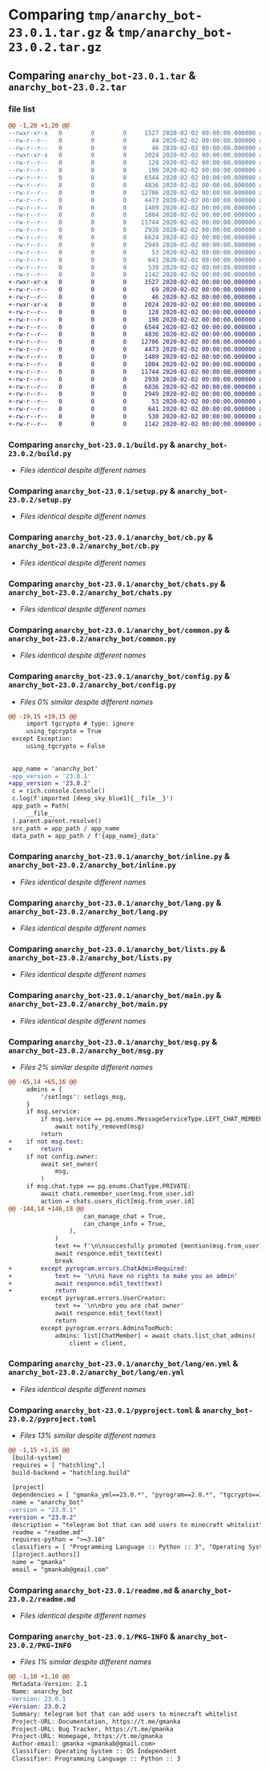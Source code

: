 # Comparing `tmp/anarchy_bot-23.0.1.tar.gz` & `tmp/anarchy_bot-23.0.2.tar.gz`

## Comparing `anarchy_bot-23.0.1.tar` & `anarchy_bot-23.0.2.tar`

### file list

```diff
@@ -1,20 +1,20 @@
--rwxr-xr-x   0        0        0     1527 2020-02-02 00:00:00.000000 anarchy_bot-23.0.1/build.py
--rw-r--r--   0        0        0       44 2020-02-02 00:00:00.000000 anarchy_bot-23.0.1/changlog.md
--rw-r--r--   0        0        0       46 2020-02-02 00:00:00.000000 anarchy_bot-23.0.1/pyrightcongig.json
--rwxr-xr-x   0        0        0     2024 2020-02-02 00:00:00.000000 anarchy_bot-23.0.1/setup.py
--rw-r--r--   0        0        0      128 2020-02-02 00:00:00.000000 anarchy_bot-23.0.1/anarchy_bot/__init__.py
--rw-r--r--   0        0        0      190 2020-02-02 00:00:00.000000 anarchy_bot-23.0.1/anarchy_bot/__main__.py
--rw-r--r--   0        0        0     6544 2020-02-02 00:00:00.000000 anarchy_bot-23.0.1/anarchy_bot/cb.py
--rw-r--r--   0        0        0     4836 2020-02-02 00:00:00.000000 anarchy_bot-23.0.1/anarchy_bot/chats.py
--rw-r--r--   0        0        0    12706 2020-02-02 00:00:00.000000 anarchy_bot-23.0.1/anarchy_bot/common.py
--rw-r--r--   0        0        0     4473 2020-02-02 00:00:00.000000 anarchy_bot-23.0.1/anarchy_bot/config.py
--rw-r--r--   0        0        0     1409 2020-02-02 00:00:00.000000 anarchy_bot-23.0.1/anarchy_bot/inline.py
--rw-r--r--   0        0        0     1804 2020-02-02 00:00:00.000000 anarchy_bot-23.0.1/anarchy_bot/lang.py
--rw-r--r--   0        0        0    11744 2020-02-02 00:00:00.000000 anarchy_bot-23.0.1/anarchy_bot/lists.py
--rw-r--r--   0        0        0     2938 2020-02-02 00:00:00.000000 anarchy_bot-23.0.1/anarchy_bot/main.py
--rw-r--r--   0        0        0     6624 2020-02-02 00:00:00.000000 anarchy_bot-23.0.1/anarchy_bot/msg.py
--rw-r--r--   0        0        0     2949 2020-02-02 00:00:00.000000 anarchy_bot-23.0.1/anarchy_bot/lang/en.yml
--rw-r--r--   0        0        0       53 2020-02-02 00:00:00.000000 anarchy_bot-23.0.1/.gitignore
--rw-r--r--   0        0        0      641 2020-02-02 00:00:00.000000 anarchy_bot-23.0.1/pyproject.toml
--rw-r--r--   0        0        0      530 2020-02-02 00:00:00.000000 anarchy_bot-23.0.1/readme.md
--rw-r--r--   0        0        0     1142 2020-02-02 00:00:00.000000 anarchy_bot-23.0.1/PKG-INFO
+-rwxr-xr-x   0        0        0     1527 2020-02-02 00:00:00.000000 anarchy_bot-23.0.2/build.py
+-rw-r--r--   0        0        0       69 2020-02-02 00:00:00.000000 anarchy_bot-23.0.2/changlog.md
+-rw-r--r--   0        0        0       46 2020-02-02 00:00:00.000000 anarchy_bot-23.0.2/pyrightconfig.json
+-rwxr-xr-x   0        0        0     2024 2020-02-02 00:00:00.000000 anarchy_bot-23.0.2/setup.py
+-rw-r--r--   0        0        0      128 2020-02-02 00:00:00.000000 anarchy_bot-23.0.2/anarchy_bot/__init__.py
+-rw-r--r--   0        0        0      190 2020-02-02 00:00:00.000000 anarchy_bot-23.0.2/anarchy_bot/__main__.py
+-rw-r--r--   0        0        0     6544 2020-02-02 00:00:00.000000 anarchy_bot-23.0.2/anarchy_bot/cb.py
+-rw-r--r--   0        0        0     4836 2020-02-02 00:00:00.000000 anarchy_bot-23.0.2/anarchy_bot/chats.py
+-rw-r--r--   0        0        0    12706 2020-02-02 00:00:00.000000 anarchy_bot-23.0.2/anarchy_bot/common.py
+-rw-r--r--   0        0        0     4473 2020-02-02 00:00:00.000000 anarchy_bot-23.0.2/anarchy_bot/config.py
+-rw-r--r--   0        0        0     1409 2020-02-02 00:00:00.000000 anarchy_bot-23.0.2/anarchy_bot/inline.py
+-rw-r--r--   0        0        0     1804 2020-02-02 00:00:00.000000 anarchy_bot-23.0.2/anarchy_bot/lang.py
+-rw-r--r--   0        0        0    11744 2020-02-02 00:00:00.000000 anarchy_bot-23.0.2/anarchy_bot/lists.py
+-rw-r--r--   0        0        0     2938 2020-02-02 00:00:00.000000 anarchy_bot-23.0.2/anarchy_bot/main.py
+-rw-r--r--   0        0        0     6836 2020-02-02 00:00:00.000000 anarchy_bot-23.0.2/anarchy_bot/msg.py
+-rw-r--r--   0        0        0     2949 2020-02-02 00:00:00.000000 anarchy_bot-23.0.2/anarchy_bot/lang/en.yml
+-rw-r--r--   0        0        0       53 2020-02-02 00:00:00.000000 anarchy_bot-23.0.2/.gitignore
+-rw-r--r--   0        0        0      641 2020-02-02 00:00:00.000000 anarchy_bot-23.0.2/pyproject.toml
+-rw-r--r--   0        0        0      530 2020-02-02 00:00:00.000000 anarchy_bot-23.0.2/readme.md
+-rw-r--r--   0        0        0     1142 2020-02-02 00:00:00.000000 anarchy_bot-23.0.2/PKG-INFO
```

### Comparing `anarchy_bot-23.0.1/build.py` & `anarchy_bot-23.0.2/build.py`

 * *Files identical despite different names*

### Comparing `anarchy_bot-23.0.1/setup.py` & `anarchy_bot-23.0.2/setup.py`

 * *Files identical despite different names*

### Comparing `anarchy_bot-23.0.1/anarchy_bot/cb.py` & `anarchy_bot-23.0.2/anarchy_bot/cb.py`

 * *Files identical despite different names*

### Comparing `anarchy_bot-23.0.1/anarchy_bot/chats.py` & `anarchy_bot-23.0.2/anarchy_bot/chats.py`

 * *Files identical despite different names*

### Comparing `anarchy_bot-23.0.1/anarchy_bot/common.py` & `anarchy_bot-23.0.2/anarchy_bot/common.py`

 * *Files identical despite different names*

### Comparing `anarchy_bot-23.0.1/anarchy_bot/config.py` & `anarchy_bot-23.0.2/anarchy_bot/config.py`

 * *Files 0% similar despite different names*

```diff
@@ -19,15 +19,15 @@
     import tgcrypto # type: ignore
     using_tgcrypto = True
 except Exception:
     using_tgcrypto = False
 
 
 app_name = 'anarchy_bot'
-app_version = '23.0.1'
+app_version = '23.0.2'
 c = rich.console.Console()
 c.log(f'imported [deep_sky_blue1]{__file__}')
 app_path = Path(
     __file__
 ).parent.parent.resolve()
 src_path = app_path / app_name
 data_path = app_path / f'{app_name}_data'
```

### Comparing `anarchy_bot-23.0.1/anarchy_bot/inline.py` & `anarchy_bot-23.0.2/anarchy_bot/inline.py`

 * *Files identical despite different names*

### Comparing `anarchy_bot-23.0.1/anarchy_bot/lang.py` & `anarchy_bot-23.0.2/anarchy_bot/lang.py`

 * *Files identical despite different names*

### Comparing `anarchy_bot-23.0.1/anarchy_bot/lists.py` & `anarchy_bot-23.0.2/anarchy_bot/lists.py`

 * *Files identical despite different names*

### Comparing `anarchy_bot-23.0.1/anarchy_bot/main.py` & `anarchy_bot-23.0.2/anarchy_bot/main.py`

 * *Files identical despite different names*

### Comparing `anarchy_bot-23.0.1/anarchy_bot/msg.py` & `anarchy_bot-23.0.2/anarchy_bot/msg.py`

 * *Files 2% similar despite different names*

```diff
@@ -65,14 +65,16 @@
     admins = {
         '/setlogs': setlogs_msg,
     }
     if msg.service:
         if msg.service == pg.enums.MessageServiceType.LEFT_CHAT_MEMBERS:
             await notify_removed(msg)
         return
+    if not msg.text:
+        return
     if not config.owner:
         await set_owner(
             msg,
         )
     if msg.chat.type == pg.enums.ChatType.PRIVATE:
         await chats.remember_user(msg.from_user.id)
         action = chats.users_dict[msg.from_user.id]
@@ -144,14 +146,18 @@
                     can_manage_chat = True,
                     can_change_info = True,
                 ),
             )
             text += f'\n\nsuccesfully promoted {mention(msg.from_user)} to admin'
             await responce.edit_text(text)
             break
+        except pyrogram.errors.ChatAdminRequired:
+            text += '\n\ni have no rights to make you an admin'
+            await responce.edit_text(text)
+            return
         except pyrogram.errors.UserCreator:
             text += '\n\nbro you are chat owner'
             await responce.edit_text(text)
             return
         except pyrogram.errors.AdminsTooMuch:
             admins: list[ChatMember] = await chats.list_chat_admins(
                 client = client,
```

### Comparing `anarchy_bot-23.0.1/anarchy_bot/lang/en.yml` & `anarchy_bot-23.0.2/anarchy_bot/lang/en.yml`

 * *Files identical despite different names*

### Comparing `anarchy_bot-23.0.1/pyproject.toml` & `anarchy_bot-23.0.2/pyproject.toml`

 * *Files 13% similar despite different names*

```diff
@@ -1,15 +1,15 @@
 [build-system]
 requires = [ "hatchling",]
 build-backend = "hatchling.build"
 
 [project]
 dependencies = [ "gmanka_yml==23.0.*", "pyrogram==2.0.*", "tgcrypto==1.2.*", "uvloop==0.17.*", "rich==13.4.*",]
 name = "anarchy_bot"
-version = "23.0.1"
+version = "23.0.2"
 description = "telegram bot that can add users to minecraft whitelist"
 readme = "readme.md"
 requires-python = ">=3.10"
 classifiers = [ "Programming Language :: Python :: 3", "Operating System :: OS Independent",]
 [[project.authors]]
 name = "gmanka"
 email = "gmankab@gmail.com"
```

### Comparing `anarchy_bot-23.0.1/readme.md` & `anarchy_bot-23.0.2/readme.md`

 * *Files identical despite different names*

### Comparing `anarchy_bot-23.0.1/PKG-INFO` & `anarchy_bot-23.0.2/PKG-INFO`

 * *Files 1% similar despite different names*

```diff
@@ -1,10 +1,10 @@
 Metadata-Version: 2.1
 Name: anarchy_bot
-Version: 23.0.1
+Version: 23.0.2
 Summary: telegram bot that can add users to minecraft whitelist
 Project-URL: Documentation, https://t.me/gmanka
 Project-URL: Bug Tracker, https://t.me/gmanka
 Project-URL: Homepage, https://t.me/gmanka
 Author-email: gmanka <gmankab@gmail.com>
 Classifier: Operating System :: OS Independent
 Classifier: Programming Language :: Python :: 3
```

